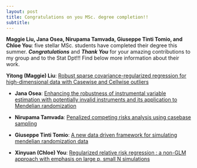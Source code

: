 ```yaml
---
layout: post
title: Congratulations on you MSc. degree completion!!
subtitle: 
---
```


**Maggie Liu, Jana Osea, Nirupama Tamvada, Giuseppe Tinti Tomio, and Chloe You**: five stellar MSc. students have completed their degree this summer. ***Congratulations*** and ***Thank You*** for your amazing contributions to my group and to the Stat Dpt!!! Find below more information about their work.

**Yitong (Maggie) Liu**: [Robust sparse covariance-regularized regression for high-dimensional data with Casewise and Cellwise outliers](https://open.library.ubc.ca/soa/cIRcle/collections/ubctheses/24/items/1.0435703?o=6)

- **Jana Osea**: [Enhancing the robustness of instrumental variable estimation with potentially invalid instruments and its application to Mendelian randomization](https://open.library.ubc.ca/soa/cIRcle/collections/ubctheses/24/items/1.0435267?o=1)

- **Nirupama Tamvada**: [Penalized competing risks analysis using casebase sampling](https://open.library.ubc.ca/soa/cIRcle/collections/ubctheses/24/items/1.0435526?o=2)

- **Giuseppe Tinti Tomio**: [A new data driven framework for simulating mendelian randomization data](https://open.library.ubc.ca/soa/cIRcle/collections/ubctheses/24/items/1.0435751?o=7)

- **Xinyuan (Chloe) You**: [Regularized relative risk regression : a non-GLM approach with emphasis on large p, small N simulations](https://open.library.ubc.ca/soa/cIRcle/collections/ubctheses/24/items/1.0435556?o=3)

